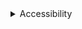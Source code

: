 <details>
<summary>
 Accessibility
</summary>

### Do

- **Provide a label for the Dropdown.** This can be done either by using the `DropdownField` component with a `label` prop, or by using a [custom labeling technique](#TODO).
- **Use Dropdown when you need JSX or styled options, otherwise use Select.** For simple single-select use cases, consider using `Select` for better accessibility and mobile support.
- **Use multi-select Dropdown when you have 10+ options, otherwise use a Checkbox group.** For simple multiselect use cases with less than 10 options, consider using a group of `Checkbox` components.
- **Set `inlinePopup={true}` when possible for better VoiceOver support.** The `inlinePopup` prop will cause the listbox popup to be rendered immediately after the button in the DOM. Safari does not support `aria-owns`, so this enables iOS VoiceOver swipe navigation between the button and options.
- **Review [known accessiblity issues](./?path=/docs/concepts-developer-accessibility-components-dropdown--page).**

### Don't

- **Don't nest interactive controls in Dropdown slots or children.** The `Dropdown`'s `button` slot and children of `<Option>` components will not expose nested interactive elements to screen reader users, and additional non-`Option` children in the `listbox` slot will not be keyboard accessible.
- **Don’t place the Dropdown button on a surface which doesn’t have a sufficient contrast.** The colors adjacent to the input should have a sufficient contrast. Particularly, the color of input with filled darker and lighter styles needs to provide greater than 3 to 1 contrast ratio against the immediate surrounding color to pass accessibility requirements. When using underline or outline styles, ensure the color of bottom border stroke has a sufficient contrast of greater than 3 to 1 against the immediate surrounding color.

Read the [Dropdown accessibility spec](./?path=/docs/concepts-developer-accessibility-components-dropdown--page) for more detailed information, as well as full descriptions of semantics and keyboard behavior.

</details>
